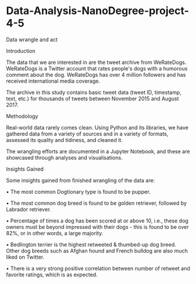 # Data-Analysis-NanoDegree-project-4-5
Data wrangle and act

Introduction

The data that we are interested in are the tweet archive from WeRateDogs. WeRateDogs is a Twitter account that rates people's dogs with a humorous comment about the dog. WeRateDogs has over 4 million followers and has received international media coverage.

The archive in this study contains basic tweet data (tweet ID, timestamp, text, etc.) for thousands of tweets between November 2015 and August 2017.

Methodology

Real-world data rarely comes clean. Using Python and its libraries, we have gathered data from a variety of sources and in a variety of formats, assessed its quality and tidiness, and cleaned it.

The wrangling efforts are documented in a Jupyter Notebook, and these are showcased through analyses and visualisations.

Insights Gained

Some insights gained from finished wrangling of the data are:

•	The most common Dogtionary type is found to be pupper.

•	The most common dog breed is found to be golden retriever, followed by Labrador retriever.

•	Percentage of times a dog has been scored at or above 10, i.e., these dog owners must be beyond impressed with their dogs - this is found to be over 82%, or in other words, a large majority.

•	Bedlington terrier is the highest retweeted & thumbed-up dog breed. Other dog breeds such as Afghan hound and French bulldog are also much liked on Twitter.

•	There is a very strong positive correlation between number of retweet and favorite ratings, which is as expected. 
